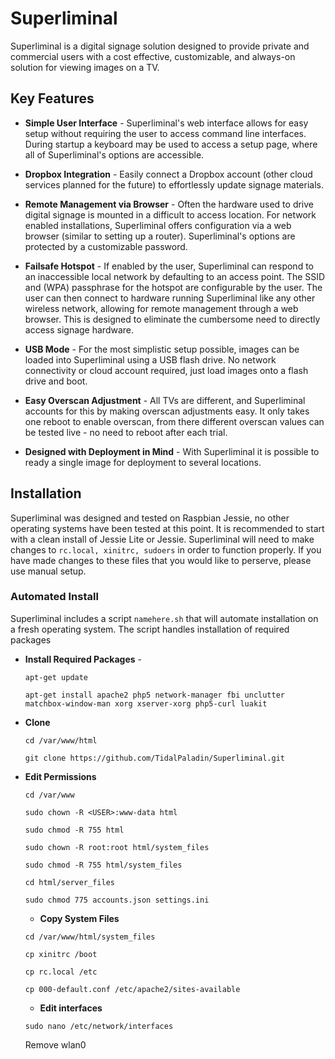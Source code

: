 # Superliminal
Superliminal is a digital signage solution designed to provide private and commercial users with a cost effective, customizable, and always-on solution for viewing images on a TV.

## Key Features
  * **Simple User Interface** - 
  Superliminal's web interface allows for easy setup without requiring the user to access command line interfaces.  During startup a keyboard may be used to access a setup page, where all of Superliminal's options are accessible.

  * **Dropbox Integration** - 
  Easily connect a Dropbox account (other cloud services planned for the future) to effortlessly update signage materials.

  * **Remote Management via Browser** - 
  Often the hardware used to drive digital signage is mounted in a difficult to access location.  For network enabled installations, Superliminal offers configuration via a web browser (similar to setting up a router).  Superliminal's options are protected by a customizable password.

  * **Failsafe Hotspot** - 
  If enabled by the user, Superliminal can respond to an inaccessible local network by defaulting to an access point.  The SSID and (WPA) passphrase for the hotspot are configurable by the user.  The user can then connect to hardware running Superliminal like any other wireless network, allowing for remote management through a web browser.  This is designed to eliminate the cumbersome need to directly access signage hardware.

  * **USB Mode** - 
  For the most simplistic setup possible, images can be loaded into Superliminal using a USB flash drive.  No network connectivity or cloud account required, just load images onto a flash drive and boot.

  * **Easy Overscan Adjustment** - 
  All TVs are different, and Superliminal accounts for this by making overscan adjustments easy.  It only takes one reboot to enable overscan, from there different overscan values can be tested live - no need to reboot after each trial.

  * **Designed with Deployment in Mind** - 
  With Superliminal it is possible to ready a single image for deployment to several locations.

## Installation
Superliminal was designed and tested on Raspbian Jessie, no other operating systems have been tested at this point.  It is recommended to start with a clean install of Jessie Lite or Jessie.  Superliminal will need to make changes to `rc.local, xinitrc, sudoers` in order to function properly.  If you have made changes to these files that you would like to perserve, please use manual setup.

### Automated Install
  Superliminal includes a script `namehere.sh` that will automate installation on a fresh operating system.  The script handles installation of required packages

  * **Install Required Packages** -
    ```
    apt-get update
    
    apt-get install apache2 php5 network-manager fbi unclutter matchbox-window-man xorg xserver-xorg php5-curl luakit
    ```
  * **Clone**
    ```
    cd /var/www/html
    
    git clone https://github.com/TidalPaladin/Superliminal.git
    ```
  * **Edit Permissions**
    ```
    cd /var/www
    
    sudo chown -R <USER>:www-data html
    
    sudo chmod -R 755 html
    
    sudo chown -R root:root html/system_files
    
    sudo chmod -R 755 html/system_files
    
    cd html/server_files
    
    sudo chmod 775 accounts.json settings.ini
    ```
    
    * **Copy System Files**
    ```
    cd /var/www/html/system_files
    
    cp xinitrc /boot
    
    cp rc.local /etc
    
    cp 000-default.conf /etc/apache2/sites-available
    ```
    * **Edit interfaces**
    ```
    sudo nano /etc/network/interfaces
    ```
    Remove wlan0
